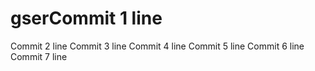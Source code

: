 # gserCommit 1 line
Commit 2 line
Commit 3 line
Commit 4 line
Commit 5 line
Commit 6 line
Commit 7 line
